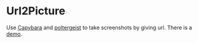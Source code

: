 # Url2Picture

Use [Capybara](https://github.com/jnicklas/capybara) and [poltergeist](https://github.com/teampoltergeist/poltergeist)
to take screenshots by giving url. There is a [demo](https://url2picture.herokuapp.com/).
